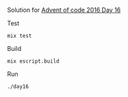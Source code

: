 Solution for [Advent of code 2016 Day 16](https://adventofcode.com/2016/day/16)

Test

```mix test```

Build

```mix escript.build```

Run

```./day16```
